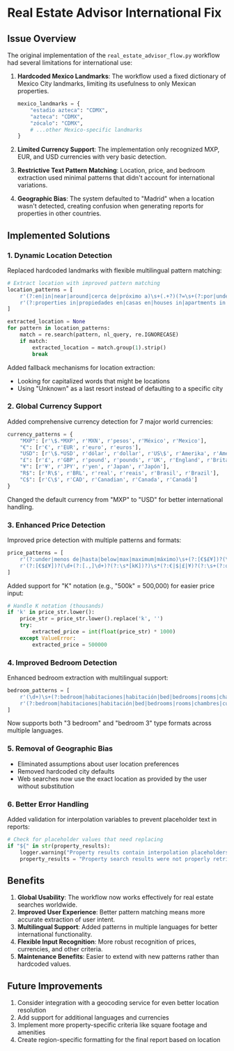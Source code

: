 # Real Estate Advisor International Fix

## Issue Overview

The original implementation of the `real_estate_advisor_flow.py` workflow had several limitations for international use:

1. **Hardcoded Mexico Landmarks**: The workflow used a fixed dictionary of Mexico City landmarks, limiting its usefulness to only Mexican properties.
   ```python
   mexico_landmarks = {
       "estadio azteca": "CDMX",
       "azteca": "CDMX",
       "zócalo": "CDMX", 
       # ...other Mexico-specific landmarks
   }
   ```

2. **Limited Currency Support**: The implementation only recognized MXP, EUR, and USD currencies with very basic detection.

3. **Restrictive Text Pattern Matching**: Location, price, and bedroom extraction used minimal patterns that didn't account for international variations.

4. **Geographic Bias**: The system defaulted to "Madrid" when a location wasn't detected, creating confusion when generating reports for properties in other countries.

## Implemented Solutions

### 1. Dynamic Location Detection

Replaced hardcoded landmarks with flexible multilingual pattern matching:

```python
# Extract location with improved pattern matching
location_patterns = [
    r'(?:en|in|near|around|cerca de|próximo a)\s+(.+?)(?=\s+(?:por|under|menos de|with|con|,|$))',
    r'(?:properties in|propiedades en|casas en|houses in|apartments in|apartamentos en)\s+(.+?)(?=\s+(?:por|under|menos de|with|con|,|$))'
]

extracted_location = None
for pattern in location_patterns:
    match = re.search(pattern, nl_query, re.IGNORECASE)
    if match:
        extracted_location = match.group(1).strip()
        break
```

Added fallback mechanisms for location extraction:
- Looking for capitalized words that might be locations
- Using "Unknown" as a last resort instead of defaulting to a specific city

### 2. Global Currency Support

Added comprehensive currency detection for 7 major world currencies:

```python
currency_patterns = {
    "MXP": [r'\$.*MXP', r'MXN', r'pesos', r'México', r'Mexico'],
    "€": [r'€', r'EUR', r'euro', r'euros'],
    "USD": [r'\$.*USD', r'dólar', r'dollar', r'US\$', r'Amerika', r'America', r'EEUU'],
    "£": [r'£', r'GBP', r'pound', r'pounds', r'UK', r'England', r'Britain'],
    "¥": [r'¥', r'JPY', r'yen', r'Japan', r'Japón'],
    "R$": [r'R\$', r'BRL', r'real', r'reais', r'Brasil', r'Brazil'],
    "C$": [r'C\$', r'CAD', r'Canadian', r'Canada', r'Canadá']
}
```

Changed the default currency from "MXP" to "USD" for better international handling.

### 3. Enhanced Price Detection

Improved price detection with multiple patterns and formats:

```python
price_patterns = [
    r'(?:under|menos de|hasta|below|max|maximum|máximo)\s+(?:[€$£¥])?(\d+(?:[.,]\d+)?(?:\s*[kK])?)\s*(?:€|$|£|¥)?',
    r'(?:[€$£¥])?(\d+(?:[.,]\d+)?(?:\s*[kK])?)\s*(?:€|$|£|¥)?(?:\s+(?:or less|o menos|max|maximum|máximo))'
]
```

Added support for "K" notation (e.g., "500k" = 500,000) for easier price input:

```python
# Handle K notation (thousands)
if 'k' in price_str.lower():
    price_str = price_str.lower().replace('k', '')
    try:
        extracted_price = int(float(price_str) * 1000)
    except ValueError:
        extracted_price = 500000
```

### 4. Improved Bedroom Detection

Enhanced bedroom extraction with multilingual support:

```python
bedroom_patterns = [
    r'(\d+)\s+(?:bedroom|habitaciones|habitación|bed|bedrooms|rooms|chambres|cuartos|recamaras|recámaras)',
    r'(?:bedroom|habitaciones|habitación|bed|bedrooms|rooms|chambres|cuartos|recamaras|recámaras)\s+(\d+)'
]
```

Now supports both "3 bedroom" and "bedroom 3" type formats across multiple languages.

### 5. Removal of Geographic Bias

- Eliminated assumptions about user location preferences
- Removed hardcoded city defaults
- Web searches now use the exact location as provided by the user without substitution

### 6. Better Error Handling

Added validation for interpolation variables to prevent placeholder text in reports:

```python
# Check for placeholder values that need replacing
if "${" in str(property_results):
    logger.warning("Property results contain interpolation placeholders. Using fallback text.")
    property_results = "Property search results were not properly retrieved."
```

## Benefits

1. **Global Usability**: The workflow now works effectively for real estate searches worldwide.
2. **Improved User Experience**: Better pattern matching means more accurate extraction of user intent.
3. **Multilingual Support**: Added patterns in multiple languages for better international functionality.
4. **Flexible Input Recognition**: More robust recognition of prices, currencies, and other criteria.
5. **Maintenance Benefits**: Easier to extend with new patterns rather than hardcoded values.

## Future Improvements

1. Consider integration with a geocoding service for even better location resolution
2. Add support for additional languages and currencies
3. Implement more property-specific criteria like square footage and amenities
4. Create region-specific formatting for the final report based on location 